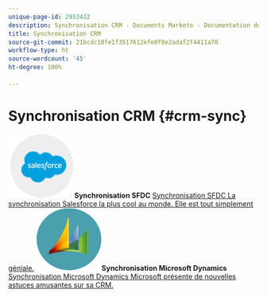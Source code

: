 ```yaml
---
unique-page-id: 2953432
description: Synchronisation CRM - Documents Marketo - Documentation du produit
title: Synchronisation CRM
source-git-commit: 21bcdc10fe1f3517612efe0f8e2adaf2f4411a70
workflow-type: ht
source-wordcount: '45'
ht-degree: 100%

---
```



# Synchronisation CRM {#crm-sync}

**![Synchronisation SFDC](assets/sfdc.png)Synchronisation SFDC** [Synchronisation SFDC La synchronisation Salesforce la plus cool au monde. Elle est tout simplement géniale.](https://docs.marketo.com/display/DOCS/Salesforce+Sync)     **![Synchronisation Microsoft Dynamics](assets/dynamics.png)Synchronisation Microsoft Dynamics** [Synchronisation Microsoft Dynamics Microsoft présente de nouvelles astuces amusantes sur sa CRM.](https://docs.marketo.com/display/DOCS/Microsoft+Dynamics+Sync)
